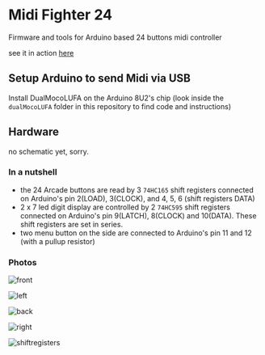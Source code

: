 # Midi Fighter 24

Firmware and tools for Arduino based 24 buttons midi controller

see it in action [here](https://www.youtube.com/watch?v=FosVgqp6nJg)

## Setup Arduino to send Midi via USB

Install DualMocoLUFA on the Arduino 8U2's chip
(look inside the `dualMocoLUFA` folder in this repository to find code and instructions)

## Hardware

no schematic yet, sorry.

### In a nutshell

 - the 24 Arcade buttons are read by 3 `74HC165` shift registers connected on Arduino's pin 2(LOAD), 3(CLOCK), and 4, 5, 6 (shift registers DATA) 
 - 2 x 7 led digit display are controlled by 2 `74HC595` shift registers connected on Arduino's pin 9(LATCH), 8(CLOCK) and 10(DATA). These shift registers are set in series.
 - two menu button on the side are connected to Arduino's pin 11 and 12 (with a pullup resistor)

### Photos

![front](https://cloud.githubusercontent.com/assets/2462139/13602789/2c77cb92-e57c-11e5-8c30-129de1032203.JPG)

![left](https://cloud.githubusercontent.com/assets/2462139/13602793/3979264c-e57c-11e5-9047-d57a520f9afd.JPG)

![back](https://cloud.githubusercontent.com/assets/2462139/13602795/3fc23138-e57c-11e5-8a2c-f87e0d586652.JPG)

![right](https://cloud.githubusercontent.com/assets/2462139/13602798/446ac42a-e57c-11e5-96e5-483d790f61e0.JPG)

![shiftregisters](https://cloud.githubusercontent.com/assets/2462139/13602802/4a83c0d2-e57c-11e5-9add-57483b9590d8.JPG)
